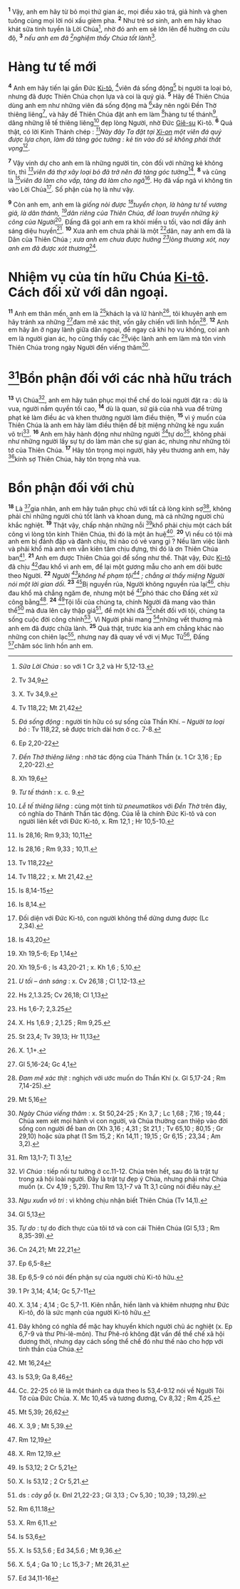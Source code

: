<sup><b>1</b></sup> Vậy, anh em hãy từ bỏ mọi thứ gian ác, mọi điều xảo trá, giả hình và ghen tuông cùng mọi lời nói xấu gièm pha. <sup><b>2</b></sup> Như trẻ sơ sinh, anh em hãy khao khát sữa tinh tuyền là Lời Chúa[^1], nhờ đó anh em sẽ lớn lên để hưởng ơn cứu độ, <sup><b>3</b></sup> *nếu anh em đã [^1*]nghiệm thấy Chúa tốt lành*[^2].


# Hàng tư tế mới
<sup><b>4</b></sup> Anh em hãy tiến lại gần Đức [Ki-tô](), [^2*]viên đá sống động[^3] bị người ta loại bỏ, nhưng đã được Thiên Chúa chọn lựa và coi là quý giá. <sup><b>5</b></sup> Hãy để Thiên Chúa dùng anh em như những viên đá sống động mà [^3*]xây nên ngôi Đền Thờ thiêng liêng[^4], và hãy để Thiên Chúa đặt anh em làm [^4*]hàng tư tế thánh[^5], dâng những lễ tế thiêng liêng[^6] đẹp lòng Người, nhờ Đức [Giê-su]() Ki-tô. <sup><b>6</b></sup> Quả thật, có lời Kinh Thánh chép : *[^5*]Này đây Ta đặt tại [Xi-on]() một viên đá quý được lựa chọn, làm đá tảng góc tường : kẻ tin vào đó sẽ không phải thất vọng*[^7].

<sup><b>7</b></sup> Vậy vinh dự cho anh em là những người tin, còn đối với những kẻ không tin, thì *[^6*]viên đá thợ xây loại bỏ đã trở nên đá tảng góc tường*[^8], <sup><b>8</b></sup> và cũng là *[^7*]viên đá làm cho vấp, tảng đá làm cho ngã*[^9]. Họ đã vấp ngã vì không tin vào Lời Chúa[^10]. Số phận của họ là như vậy.

<sup><b>9</b></sup> Còn anh em, anh em là *giống nòi được [^8*]tuyển chọn, là hàng tư tế vương giả, là dân thánh, [^9*]dân riêng của Thiên Chúa, để loan truyền những kỳ công của Người*[^11], Đấng đã gọi anh em ra khỏi miền u tối, vào nơi đầy ánh sáng diệu huyền[^12]. <sup><b>10</b></sup> Xưa anh em chưa phải là một [^10*]dân, nay anh em đã là Dân của Thiên Chúa ; *xưa anh em chưa được hưởng [^11*]lòng thương xót, nay anh em đã được xót thương*[^13].


# Nhiệm vụ của tín hữu Chúa [Ki-tô](). Cách đối xử với dân ngoại.
<sup><b>11</b></sup> Anh em thân mến, anh em là [^12*]khách lạ và lữ hành[^14], tôi khuyên anh em hãy tránh xa những [^13*]đam mê xác thịt, vốn gây chiến với linh hồn[^15]. <sup><b>12</b></sup> Anh em hãy ăn ở ngay lành giữa dân ngoại, để ngay cả khi họ vu khống, coi anh em là người gian ác, họ cũng thấy các [^14*]việc lành anh em làm mà tôn vinh Thiên Chúa trong ngày Người đến viếng thăm[^16].


# [^15*]Bổn phận đối với các nhà hữu trách
<sup><b>13</b></sup> Vì Chúa[^17], anh em hãy tuân phục mọi thể chế do loài người đặt ra : dù là vua, người nắm quyền tối cao, <sup><b>14</b></sup> dù là quan, sứ giả của nhà vua để trừng phạt kẻ làm điều ác và khen thưởng người làm điều thiện, <sup><b>15</b></sup> vì ý muốn của Thiên Chúa là anh em hãy làm điều thiện để bịt miệng những kẻ ngu xuẩn vô tri[^18]. <sup><b>16</b></sup> Anh em hãy hành động như những người [^16*]tự do[^19], không phải như những người lấy sự tự do làm màn che sự gian ác, nhưng như những tôi tớ của Thiên Chúa. <sup><b>17</b></sup> Hãy tôn trọng mọi người, hãy yêu thương anh em, hãy [^17*]kính sợ Thiên Chúa, hãy tôn trọng nhà vua.


# Bổn phận đối với chủ
<sup><b>18</b></sup> Là [^18*]gia nhân, anh em hãy tuân phục chủ với tất cả lòng kính sợ[^20], không phải chỉ những người chủ tốt lành và khoan dung, mà cả những người chủ khắc nghiệt. <sup><b>19</b></sup> Thật vậy, chấp nhận những nỗi [^19*]khổ phải chịu một cách bất công vì lòng tôn kính Thiên Chúa, thì đó là một ân huệ[^21]. <sup><b>20</b></sup> Vì nếu có tội mà anh em bị đánh đập và đành chịu, thì nào có vẻ vang gì ? Nếu làm việc lành và phải khổ mà anh em vẫn kiên tâm chịu đựng, thì đó là ơn Thiên Chúa ban[^22]. <sup><b>21</b></sup> Anh em được Thiên Chúa gọi để sống như thế. Thật vậy, Đức [Ki-tô]() đã chịu [^20*]đau khổ vì anh em, để lại một gương mẫu cho anh em dõi bước theo Người. <sup><b>22</b></sup> *Người [^21*]không hề phạm tội[^23] ; chẳng ai thấy miệng Người nói một lời gian dối.* <sup><b>23</b></sup> [^22*]Bị nguyền rủa, Người không nguyền rủa lại[^24], chịu đau khổ mà chẳng ngăm đe, nhưng một bề [^23*]phó thác cho Đấng xét xử công bằng[^25]. <sup><b>24</b></sup> [^24*]Tội lỗi của chúng ta, chính Người đã mang vào thân thể[^26] mà đưa lên cây thập giá[^27], để một khi đã [^25*]chết đối với tội, chúng ta sống cuộc đời công chính[^28]. Vì Người phải mang [^26*]những vết thương mà anh em đã được chữa lành. <sup><b>25</b></sup> Quả thật, trước kia anh em chẳng khác nào những con chiên lạc[^29], nhưng nay đã quay về với vị Mục Tử[^30], Đấng [^27*]chăm sóc linh hồn anh em.

[^1]: *Sữa Lời Chúa* : so với 1 Cr 3,2 và Hr 5,12-13.
[^2]: X. Tv 34,9.
[^3]: *Đá sống động* : người tín hữu có sự sống của Thần Khí. – *Người ta loại bỏ* : Tv 118,22, sẽ được trích dài hơn ở cc. 7-8.
[^4]: *Đền Thờ thiêng liêng* : nhờ tác động của Thánh Thần (x. 1 Cr 3,16 ; Ep 2,20-22).
[^5]: *Tư tế thánh* : x. c. 9.
[^6]: *Lễ tế thiêng liêng* : cùng một tính từ *pneumatikos* với *Đền Thờ* trên đây, có nghĩa do Thánh Thần tác động. Của lễ là chính Đức Ki-tô và con người liên kết với Đức Ki-tô, x. Rm 12,1 ; Hr 10,5-10.
[^7]: Is 28,16 ; Rm 9,33 ; 10,11.
[^8]: Tv 118,22 ; x. Mt 21,42.
[^9]: Is 8,14.
[^10]: Đối diện với Đức Ki-tô, con người không thể dửng dưng được (Lc 2,34).
[^11]: Xh 19,5-6 ; Is 43,20-21 ; x. Kh 1,6 ; 5,10.
[^12]: *U tối – ánh sáng* : x. Cv 26,18 ; Cl 1,12-13.
[^13]: X. Hs 1,6.9 ; 2,1.25 ; Rm 9,25.
[^14]: X. 1,1+.
[^15]: *Đam mê xác thịt* : nghịch với ước muốn do Thần Khí (x. Gl 5,17-24 ; Rm 7,14-25).
[^16]: *Ngày Chúa viếng thăm* : x. St 50,24-25 ; Kn 3,7 ; Lc 1,68 ; 7,16 ; 19,44 ; Chúa xem xét mọi hành vi con người, và Chúa thường can thiệp vào đời sống con người để ban ơn (Xh 3,16 ; 4,31 ; St 21,1 ; Tv 65,10 ; 80,15 ; Gr 29,10) hoặc sửa phạt (1 Sm 15,2 ; Kn 14,11 ; 19,15 ; Gr 6,15 ; 23,34 ; Am 3,2).
[^17]: *Vì Chúa* : tiếp nối tư tưởng ở cc.11-12. Chúa trên hết, sau đó là trật tự trong xã hội loài người. Đây là trật tự đẹp ý Chúa, nhưng phải như Chúa muốn (x. Cv 4,19 ; 5,29). Thư Rm 13,1-7 và Tt 3,1 cũng nói điều này.
[^18]: *Ngu xuẩn vô tri* : vì không chịu nhận biết Thiên Chúa (Tv 14,1).
[^19]: *Tự do* : tự do đích thực của tôi tớ và con cái Thiên Chúa (Gl 5,13 ; Rm 8,35-39).
[^20]: Ep 6,5-9 có nói đến phận sự của người chủ Ki-tô hữu.
[^21]: X. 3,14 ; 4,14 ; Gc 5,7-11. Kiên nhẫn, hiền lành và khiêm nhượng như Đức Ki-tô, đó là sức mạnh của người Ki-tô hữu.
[^22]: Đây không có nghĩa để mặc hay khuyến khích người chủ ác nghiệt (x. Ep 6,7-9 và thư Phi-lê-môn). Thư Phê-rô không đặt vấn đề thể chế xã hội đương thời, nhưng dạy cách sống thể chế đó như thế nào cho hợp với tinh thần của Chúa.
[^23]: Cc. 22-25 có lẽ là một thánh ca dựa theo Is 53,4-9.12 nói về Người Tôi Tớ của Đức Chúa. X. Mc 10,45 và tương đương, Cv 8,32 ; Rm 4,25.
[^24]: X. 3,9 ; Mt 5,39.
[^25]: X. Rm 12,19.
[^26]: X. Is 53,12 ; 2 Cr 5,21.
[^27]: ds : *cây gỗ* (x. Đnl 21,22-23 ; Gl 3,13 ; Cv 5,30 ; 10,39 ; 13,29).
[^28]: X. Rm 6,11.
[^29]: X. Is 53,5.6 ; Ed 34,5.6 ; Mt 9,36.
[^30]: X. 5,4 ; Ga 10 ; Lc 15,3-7 ; Mt 26,31.
[^1*]: Tv 34,9
[^2*]: Tv 118,22; Mt 21,42
[^3*]: Ep 2,20-22
[^4*]: Xh 19,6
[^5*]: Is 28,16; Rm 9,33; 10,11
[^6*]: Tv 118,22
[^7*]: Is 8,14-15
[^8*]: Is 43,20
[^9*]: Xh 19,5-6; Ep 1,14
[^10*]: Hs 2,1.3.25; Cv 26,18; Cl 1,13
[^11*]: Hs 1,6-7; 2,3.25
[^12*]: St 23,4; Tv 39,13; Hr 11,13
[^13*]: Gl 5,16-24; Gc 4,1
[^14*]: Mt 5,16
[^15*]: Rm 13,1-7; Tl 3,1
[^16*]: Gl 5,13
[^17*]: Cn 24,21; Mt 22,21
[^18*]: Ep 6,5-8
[^19*]: 1 Pr 3,14; 4,14; Gc 5,7-11
[^20*]: Mt 16,24
[^21*]: Is 53,9; Ga 8,46
[^22*]: Mt 5,39; 26,62
[^23*]: Rm 12,19
[^24*]: Is 53,12; 2 Cr 5,21
[^25*]: Rm 6,11.18
[^26*]: Is 53,6
[^27*]: Ed 34,11-16